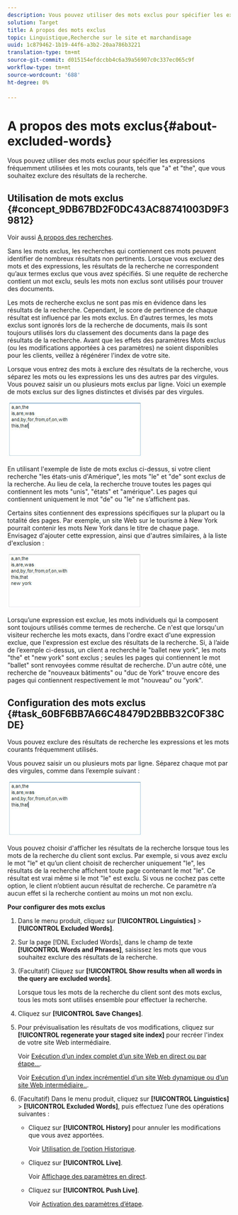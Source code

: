 ```yaml
---
description: Vous pouvez utiliser des mots exclus pour spécifier les expressions fréquemment utilisées et les mots courants, tels que "a" et "the", que vous souhaitez exclure des résultats de la recherche.
solution: Target
title: A propos des mots exclus
topic: Linguistique,Recherche sur le site et marchandisage
uuid: 1c879462-1b19-44f6-a3b2-20aa786b3221
translation-type: tm+mt
source-git-commit: d015154efdccbb4c6a39a56907c0c337ec065c9f
workflow-type: tm+mt
source-wordcount: '688'
ht-degree: 0%

---
```



# A propos des mots exclus{#about-excluded-words}

Vous pouvez utiliser des mots exclus pour spécifier les expressions fréquemment utilisées et les mots courants, tels que &quot;a&quot; et &quot;the&quot;, que vous souhaitez exclure des résultats de la recherche.

## Utilisation de mots exclus {#concept_9DB67BD2F0DC43AC88741003D9F39812}

Voir aussi [A propos des recherches](../c-about-settings-menu/c-about-searching-menu.md#concept_207105CF26B1448F8A3D223787C56AB8).

Sans les mots exclus, les recherches qui contiennent ces mots peuvent identifier de nombreux résultats non pertinents. Lorsque vous excluez des mots et des expressions, les résultats de la recherche ne correspondent qu’aux termes exclus que vous avez spécifiés. Si une requête de recherche contient un mot exclu, seuls les mots non exclus sont utilisés pour trouver des documents.

Les mots de recherche exclus ne sont pas mis en évidence dans les résultats de la recherche. Cependant, le score de pertinence de chaque résultat est influencé par les mots exclus. En d’autres termes, les mots exclus sont ignorés lors de la recherche de documents, mais ils sont toujours utilisés lors du classement des documents dans la page des résultats de la recherche. Avant que les effets des paramètres Mots exclus (ou les modifications apportées à ces paramètres) ne soient disponibles pour les clients, veillez à régénérer l&#39;index de votre site.

Lorsque vous entrez des mots à exclure des résultats de la recherche, vous séparez les mots ou les expressions les uns des autres par des virgules. Vous pouvez saisir un ou plusieurs mots exclus par ligne. Voici un exemple de mots exclus sur des lignes distinctes et divisés par des virgules.

![](assets/excluded_words_1.jpg)

En utilisant l&#39;exemple de liste de mots exclus ci-dessus, si votre client recherche &quot;les états-unis d&#39;Amérique&quot;, les mots &quot;le&quot; et &quot;de&quot; sont exclus de la recherche. Au lieu de cela, la recherche trouve toutes les pages qui contiennent les mots &quot;unis&quot;, &quot;états&quot; et &quot;amérique&quot;. Les pages qui contiennent uniquement le mot &quot;de&quot; ou &quot;le&quot; ne s’affichent pas.

Certains sites contiennent des expressions spécifiques sur la plupart ou la totalité des pages. Par exemple, un site Web sur le tourisme à New York pourrait contenir les mots New York dans le titre de chaque page. Envisagez d&#39;ajouter cette expression, ainsi que d&#39;autres similaires, à la liste d&#39;exclusion :

![](assets/excluded_words_2.jpg)

Lorsqu’une expression est exclue, les mots individuels qui la composent sont toujours utilisés comme termes de recherche. Ce n&#39;est que lorsqu&#39;un visiteur recherche les mots exacts, dans l&#39;ordre exact d&#39;une expression exclue, que l&#39;expression est exclue des résultats de la recherche. Si, à l’aide de l’exemple ci-dessus, un client a recherché le &quot;ballet new york&quot;, les mots &quot;the&quot; et &quot;new york&quot; sont exclus ; seules les pages qui contiennent le mot &quot;ballet&quot; sont renvoyées comme résultat de recherche. D&#39;un autre côté, une recherche de &quot;nouveaux bâtiments&quot; ou &quot;duc de York&quot; trouve encore des pages qui contiennent respectivement le mot &quot;nouveau&quot; ou &quot;york&quot;.

## Configuration des mots exclus {#task_60BF6BB7A66C48479D2BBB32C0F38CDE}

Vous pouvez exclure des résultats de recherche les expressions et les mots courants fréquemment utilisés.

Vous pouvez saisir un ou plusieurs mots par ligne. Séparez chaque mot par des virgules, comme dans l’exemple suivant :

![](assets/excluded_words_1.jpg)

Vous pouvez choisir d&#39;afficher les résultats de la recherche lorsque tous les mots de la recherche du client sont exclus. Par exemple, si vous avez exclu le mot &quot;le&quot; et qu’un client choisit de rechercher uniquement &quot;le&quot;, les résultats de la recherche affichent toute page contenant le mot &quot;le&quot;. Ce résultat est vrai même si le mot &quot;le&quot; est exclu. Si vous ne cochez pas cette option, le client n’obtient aucun résultat de recherche. Ce paramètre n’a aucun effet si la recherche contient au moins un mot non exclu.

**Pour configurer des mots exclus**

1. Dans le menu produit, cliquez sur **[!UICONTROL Linguistics]** > **[!UICONTROL Excluded Words]**.
1. Sur la page [!DNL Excluded Words], dans le champ de texte **[!UICONTROL Words and Phrases]**, saisissez les mots que vous souhaitez exclure des résultats de la recherche.
1. (Facultatif) Cliquez sur **[!UICONTROL Show results when all words in the query are excluded words]**.

   Lorsque tous les mots de la recherche du client sont des mots exclus, tous les mots sont utilisés ensemble pour effectuer la recherche.
1. Cliquez sur **[!UICONTROL Save Changes]**.
1. Pour prévisualisation les résultats de vos modifications, cliquez sur **[!UICONTROL regenerate your staged site index]** pour recréer l&#39;index de votre site Web intermédiaire.

   Voir [Exécution d’un index complet d’un site Web en direct ou par étape...](../c-about-index-menu/c-about-full-index.md#task_F7FE04D8A1654A7787FCCA31B45EB42D).

   Voir [Exécution d’un index incrémentiel d’un site Web dynamique ou d’un site Web intermédiaire..](../c-about-index-menu/c-about-incremental-index.md#task_9BFB6157F3884B2FAECB7E0E9CA318CB).
1. (Facultatif) Dans le menu produit, cliquez sur **[!UICONTROL Linguistics]** > **[!UICONTROL Excluded Words]**, puis effectuez l’une des opérations suivantes :

   * Cliquez sur **[!UICONTROL History]** pour annuler les modifications que vous avez apportées.

      Voir [Utilisation de l’option Historique](../t-using-the-history-option.md#task_70DD3F87A67242BBBD2CB27156F43002).

   * Cliquez sur **[!UICONTROL Live]**.

      Voir [Affichage des paramètres en direct](../c-about-staging.md#task_401A0EBDB5DB4D4CA933CBA7BECDC10F).

   * Cliquez sur **[!UICONTROL Push Live]**.

      Voir [Activation des paramètres d’étape](../c-about-staging.md#task_44306783B4C0408AAA58B471DAF2D9A4).

